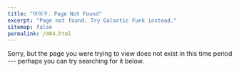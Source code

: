 ```yaml
---
title: "아이구. Page Not Found"
excerpt: "Page not found. Try Galactic Funk instead."
sitemap: false
permalink: /404.html
---
```


Sorry, but the page you were trying to view does not exist in this time period --- perhaps you can try searching for it below.

<script type="text/javascript">
  var GOOG_FIXURL_LANG = 'en';
  var GOOG_FIXURL_SITE = '{{ site.url }}'
</script>
<script type="text/javascript"
  src="//linkhelp.clients.google.com/tbproxy/lh/wm/fixurl.js">
</script>
